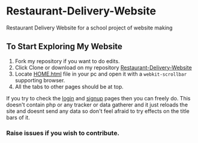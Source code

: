 # Restaurant-Delivery-Website
Restaurant Delivery Website for a school project of website making

## To Start Exploring My Website
1. Fork my repository if you want to do edits.
2. Click Clone or download on my repository [Restaurant-Delivery-Website](https://github.com/GamingWithShaurya/Restaurant-Delivery-Website)
3. Locate [HOME.html](HOME.html) file in your pc and open it with a `webkit-scrollbar` supporting browser.
4. All the tabs to other pages should be at top.

If you try to check the [login](login.html) and [signup](SignUp.html) pages then you can freely do. This doesn't contain php or any tracker or data gatherer and it just reloads the site and doesnt send any data so don't feel afraid to try effects on the title bars of it.

### Raise issues if you wish to contribute.
